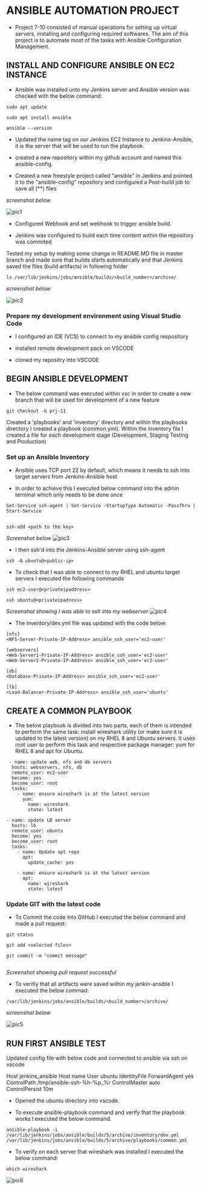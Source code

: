 # __ANSIBLE AUTOMATION PROJECT__

- Project 7-10 consisted of manual operations for setting up virtual servers, installing and configuring required softwares.
The aim of this project is to automate most of the tasks with Ansible Configuration Management.

## INSTALL AND CONFIGURE ANSIBLE ON EC2 INSTANCE

- Ansible was installed unto my Jenkins server and Ansible version was checked with the below command:

```
sudo apt update

sudo apt install ansible

ansible --version
```


- Updated the name tag on our Jenkins EC2 Instance to Jenkins-Ansible, it is the server that will be used to run the playbook.

- created a new repository within my github account and named this ansible-config.

- Created a new freestyle project called "ansible" in Jenkins and pointed it to the "ansible-config" repository and configured a Post-build job to save all (**) files

*screenshot below*

![pic1](./images/pic1.png)

- Configured Webhook and set webhook to trigger ansible build.

- Jenkins was configured to build each time content within the repository was commited


Tested my setup by making some change in README.MD file in master branch and made sure that  builds starts automatically and that Jenkins saved the files (build artifacts) in following folder

```
ls /var/lib/jenkins/jobs/ansible/builds/<build_number>/archive/
```

*screenshot below*

![pic2](./images/pic2.png)


### Prepare my development environment using Visual Studio Code

- I configured an IDE (VCS) to connect to my ansible config respository

- installed remote development pack on VSCODE

- cloned my repositry into VSCODE 


## BEGIN ANSIBLE DEVELOPMENT

- The below command was executed within vsc in order to create a new branch that will be used for development of a new feature

```
git checkout -b prj-11
```

Created a 'playbooks' and 'inventory' directory and within the playbooks directory I created a playbook (common.yml). Within the inventory file I created a file for each development stage (Development, Staging Testing and Production)

### Set up an Ansible Inventory

 - Ansible uses TCP port 22 by default, which means it needs to ssh into target servers from Jenkins-Ansible host.

 - In order to achieve this I  executed below command into the admin terminal which only needs to be done once

```
Get-Service ssh-agent | Set-Service -StartupType Automatic -PassThru | Start-Service


ssh-add <path to the key>
```

*Screenshot below*
![pic3](./images/pic3.png)



- I then ssh'd into the Jenkins-Ansible server using ssh-agent

```
ssh -A ubuntu@<public-ip>
```

- To check that I was able to connect to my RHEL and ubuntu target servers I executed the following commands

```
ssh ec2-user@<privateipaddress>

ssh ubuntu@<privateipadress>
```

*Screenshot showing I was able to ssh into my webserver*
![pic4](./images/pic4.png)

- The inventory/dev.yml file was updated with the code below:


```
[nfs]
<NFS-Server-Private-IP-Address> ansible_ssh_user='ec2-user'

[webservers]
<Web-Server1-Private-IP-Address> ansible_ssh_user='ec2-user'
<Web-Server2-Private-IP-Address> ansible_ssh_user='ec2-user'

[db]
<Database-Private-IP-Address> ansible_ssh_user='ec2-user' 

[lb]
<Load-Balancer-Private-IP-Address> ansible_ssh_user='ubuntu'
```



## CREATE A COMMON PLAYBOOK

 - The below playbook is divided into two parts, each of them is intended to perform the same task: install wireshark utility (or make sure it is updated to the latest version) on my RHEL 8 and Ubuntu servers. It uses root user to perform this task and respective package manager: yum for RHEL 8 and apt for Ubuntu.

 
```
 - name: update web, nfs and db servers
  hosts: webservers, nfs, db
  remote_user: ec2-user
  become: yes
  become_user: root
  tasks:
    - name: ensure wireshark is at the latest version
      yum:
        name: wireshark
        state: latest

- name: update LB server
  hosts: lb
  remote_user: ubuntu
  become: yes
  become_user: root
  tasks:
    - name: Update apt repo
      apt: 
        update_cache: yes

    - name: ensure wireshark is at the latest version
      apt:
        name: wireshark
        state: latest

```

### Update GIT with the latest code

- To Commit the code into GitHub I executed the below command and made a pull request:

```
git status

git add <selected files>

git commit -m "commit message"


```

*Screenshot showing pull request successful*

- To verifiy that all artifacts were saved within my jenkin-ansible I executed the below commad:

```
/var/lib/jenkins/jobs/ansible/builds/<build_number>/archive/
```

*screenshot below*

![pic5](./images/pic5.png)


## RUN FIRST ANSIBLE TEST

Updated config file with below code and connected to ansible via ssh on vscode 

Host jenkins_ansible
    Host name <Public ip>
    User ubuntu
    IdentityFile <path to pem>
    ForwardAgent yes
    ControlPath /tmp/ansible-ssh-%h-%p_%r
    ControlMaster auto
    ControlPersist 10m

   
   
- Opened the ubuntu directory into vscode.


- To execute ansible-playbook command and verify that the playbook works I executed the below command. 

```
ansible-playbook -i /var/lib/jenkins/jobs/ansible/builds/5/archive/inventory/dev.yml /var/lib/jenkins/jobs/ansible/builds/5/archive/playbooks/common.yml
```

- To verify on each server that wireshark was installed I executed the below command:

```
which wireshark
```

![pic6](./images/pic6.png)



